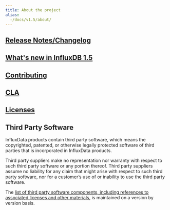 ```yaml
---
title: About the project
alias:
  -/docs/v1.5/about/
---
```


## [Release Notes/Changelog](/influxdb/v1.5/about_the_project/releasenotes-changelog/)

## [What's new in InfluxDB 1.5](/influxdb/v1.5/about_the_project/whats_new/)

## [Contributing](https://github.com/influxdata/influxdb/blob/master/CONTRIBUTING.md)

## [CLA](https://influxdata.com/community/cla/)

## [Licenses](https://github.com/influxdata/influxdb/blob/master/LICENSE)

## <a name="third_party">Third Party Software</a>
InfluxData products contain third party software, which means the copyrighted, patented, or otherwise legally protected
software of third parties that is incorporated in InfluxData products.

Third party suppliers make no representation nor warranty with respect to such third party software or any portion thereof.
Third party suppliers assume no liability for any claim that might arise with respect to such  third party software, nor for a
customer’s use of or inability to use the  third party software.

The [list of third party software components, including references to associated licenses and other materials](https://github.com/influxdata/influxdb/blob/1.5/LICENSE_OF_DEPENDENCIES.md), is maintained on a version by version basis.
